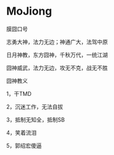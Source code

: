 # MoJiong
膜囧口号

志勇大神，法力无边；神通广大，法驾中原

日月神教，东方囧神，千秋万代，一统江湖

囧神威武，法力无边，攻无不克，战无不胜


囧神教义

1，干TMD

2，沉迷工作，无法自拔

3，抵制无知全，抵制SB

4，笑着流泪

5，郭绍宏傻逼
